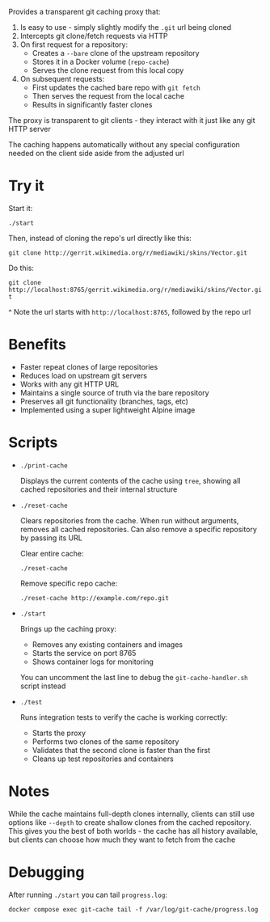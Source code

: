 Provides a transparent git caching proxy that:

1. Is easy to use - simply slightly modify the `.git` url being cloned
2. Intercepts git clone/fetch requests via HTTP
3. On first request for a repository:
   - Creates a `--bare` clone of the upstream repository
   - Stores it in a Docker volume (`repo-cache`)
   - Serves the clone request from this local copy
4. On subsequent requests:
   - First updates the cached bare repo with `git fetch`
   - Then serves the request from the local cache
   - Results in significantly faster clones

The proxy is transparent to git clients - they interact with it just like any git HTTP server

The caching happens automatically without any special configuration needed on the client side aside from the adjusted url

# Try it

Start it:

`./start`

Then, instead of cloning the repo's url directly like this:

`git clone http://gerrit.wikimedia.org/r/mediawiki/skins/Vector.git`

Do this:

`git clone http://localhost:8765/gerrit.wikimedia.org/r/mediawiki/skins/Vector.git`

^ Note the url starts with `http://localhost:8765`, followed by the repo url

# Benefits
- Faster repeat clones of large repositories
- Reduces load on upstream git servers
- Works with any git HTTP URL
- Maintains a single source of truth via the bare repository
- Preserves all git functionality (branches, tags, etc)
- Implemented using a super lightweight Alpine image

# Scripts

* `./print-cache` 

  Displays the current contents of the cache using `tree`, showing all cached repositories and their internal structure

* `./reset-cache`

  Clears repositories from the cache. When run without arguments, removes all cached repositories. Can also remove a specific repository by passing its URL

  Clear entire cache:

  `./reset-cache`

  Remove specific repo cache:

  `./reset-cache http://example.com/repo.git`

* `./start`

  Brings up the caching proxy:

  - Removes any existing containers and images
  - Starts the service on port 8765 
  - Shows container logs for monitoring

  You can uncomment the last line to debug the `git-cache-handler.sh` script instead

* `./test` 

  Runs integration tests to verify the cache is working correctly:

  - Starts the proxy
  - Performs two clones of the same repository
  - Validates that the second clone is faster than the first
  - Cleans up test repositories and containers

# Notes

While the cache maintains full-depth clones internally, clients can still use options like `--depth` to create shallow clones from the cached repository. This gives you the best of both worlds - the cache has all history available, but clients can choose how much they want to fetch from the cache

# Debugging

After running `./start` you can tail `progress.log`:

`docker compose exec git-cache tail -f /var/log/git-cache/progress.log`